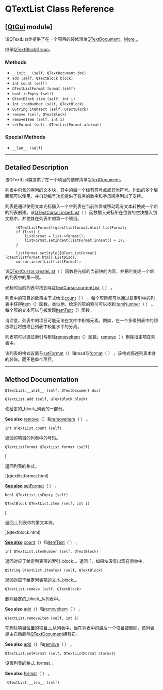 # QTextList Class Reference

## [[QtGui](index.htm) module]

该QTextList类提供了在一个项目的装修清单[QTextDocument](qtextdocument.html)。[More...](#details)

继承[QTextBlockGroup](qtextblockgroup.html)。

### Methods

*   `__init__ (self, QTextDocument doc)`
*   `add (self, QTextBlock block)`
*   `int count (self)`
*   `QTextListFormat format (self)`
*   `bool isEmpty (self)`
*   `QTextBlock item (self, int i)`
*   `int itemNumber (self, QTextBlock)`
*   `QString itemText (self, QTextBlock)`
*   `remove (self, QTextBlock)`
*   `removeItem (self, int i)`
*   `setFormat (self, QTextListFormat aformat)`

### Special Methods

*   `__len__ (self)`

* * *

## Detailed Description

该QTextList类提供了在一个项目的装修清单[QTextDocument](qtextdocument.html)。

列表中包含的序列的文本块，其中的每一个标有符号点或其他符号。列出的多个层面都可以使用，并自动编号功能提供了有序的数字和字母顺序列出了支持。

列表是通过使用文本光标插入一个空列表在当前位置或移动现有文本转换成一个新的列表创建。该[QTextCursor.insertList](qtextcursor.html#insertList)（ ）函数插入光标所在位置的空块插入到文档中，并使其在列表中的第一个项目。

```
     [QTextListFormat](qtextlistformat.html) listFormat;
     if (list) {
         listFormat = list->format();
         listFormat.setIndent(listFormat.indent() + 1);
     }

     listFormat.setStyle([QTextListFormat](qtextlistformat.html).ListDisc);
     cursor.insertList(listFormat);

```

该[QTextCursor.createList](qtextcursor.html#createList)（ ）函数将光标的当前块的内容，并把它变成一个新的列表中的第一项。

光标的当前列表中找到与[QTextCursor.currentList](qtextcursor.html#currentList)（ ） 。

列表中的项目的数目由下式给出[count](qtextlist.html#count)（ ） 。每个项目都可以通过其索引中的列表中获得[item](qtextlist.html#item)（）函数。类似地，给定的项的索引可以找到[itemNumber](qtextlist.html#itemNumber)（ ） 。每个项的文本可以与被发现[itemText](qtextlist.html#itemText)（）函数。

请注意，列表中的项目可能无法在文件中相邻元素。例如，在一个多级列表中的顶级项目将由项目列表中较低水平的分离。

列表项可以通过索引与删除[removeItem](qtextlist.html#removeItem)（）函数。[remove](qtextlist.html#remove)（ ）删除指定项在列表中。

该列表的格式设置与[setFormat](qtextlist.html#setFormat)（）和read与[format](qtextlist.html#format)（ ） 。该格式描述列表本身的装饰，而不是单个项目。

* * *

## Method Documentation

```
QTextList.__init__ (self, QTextDocument doc)
```

```
QTextList.add (self, QTextBlock block)
```

使给定的_block_列表的一部分。

**See also** [remove](qtextlist.html#remove)（）和[removeItem](qtextlist.html#removeItem)（ ） 。

```
int QTextList.count (self)
```

返回的项目的列表中的号码。

```
QTextListFormat QTextList.format (self)
```

[

返回列表的格式。

](qtextlistformat.html)

[**See also**](qtextlistformat.html) [setFormat](qtextlist.html#setFormat)（ ） 。

```
bool QTextList.isEmpty (self)
```

```
QTextBlock QTextList.item (self, int i)
```

[

返回_i_列表中的第文本块。

](qtextblock.html)

[**See also**](qtextblock.html) [count](qtextlist.html#count)（）和[itemText](qtextlist.html#itemText)（ ） 。

```
int QTextList.itemNumber (self, QTextBlock)
```

返回对应于给定列表项的索引_block_。返回-1，如果块没有出现在清单中。

```
QString QTextList.itemText (self, QTextBlock)
```

返回对应于给定列表项的文本_block_。

```
QTextList.remove (self, QTextBlock)
```

删除给定的_block_从列表中。

**See also** [add](qtextlist.html#add)（）和[removeItem](qtextlist.html#removeItem)（ ） 。

```
QTextList.removeItem (self, int i)
```

在删除项目位置的项目_i_从列表中。当在列表中的最后一个项目被删除，该列表是由自动删除[QTextDocument](qtextdocument.html)拥有它。

**See also** [add](qtextlist.html#add)（）和[remove](qtextlist.html#remove)（ ） 。

```
QTextList.setFormat (self, QTextListFormat aformat)
```

设置列表的格式_format_。

**See also** [format](qtextlist.html#format)（ ） 。

```
 QTextList.__len__ (self)
```